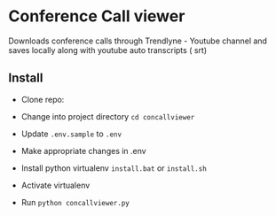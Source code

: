 # Conference Call viewer
Downloads conference calls through Trendlyne - Youtube channel and saves locally along with youtube auto transcripts ( srt)

## Install
* Clone repo:

* Change into project directory
    `cd concallviewer`
* Update `.env.sample` to `.env`
* Make appropriate changes in .env
* Install python virtualenv
    `install.bat` or `install.sh`
* Activate virtualenv
* Run `python concallviewer.py`
